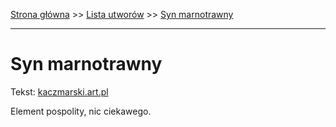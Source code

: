 [Strona główna](../index.md) >> [Lista utworów](../list.md) >> [Syn marnotrawny](575.md)

---

# Syn marnotrawny

Tekst: [kaczmarski.art.pl](https://www.kaczmarski.art.pl/tworczosc/wiersze/syn-marnotrawny/)

Element pospolity, nic ciekawego.